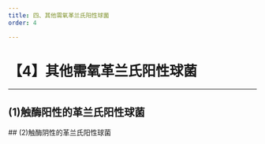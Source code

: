 ```yaml
---
title: 四、其他需氧革兰氏阳性球菌
order: 4

---
```


# 【4】其他需氧革兰氏阳性球菌

<kaodian :text="'微生物学检验记忆卡'" />

<!-- ###### 第七章 革兰氏阳性球菌

> 微生物学检验 -->

<beitiW/>

---

## (1)触酶阳性的革兰氏阳性球菌

<son :text="'微生物学检验记忆卡'" text1="(1)触酶阳性的革兰氏阳性球菌" :textOption="[['了解','专业知识','0'],['了解','专业知识','0'],['熟悉',' 相关专业知识','专业知识']]" />
## (2)触酶阴性的革兰氏阳性球菌
<son :text="'微生物学检验记忆卡'" text1="(2)触酶阴性的革兰氏阳性球菌" :textOption="[['了解','专业知识','0'],['了解','专业知识','0'],['熟悉',' 相关专业知识','专业知识']]" />
